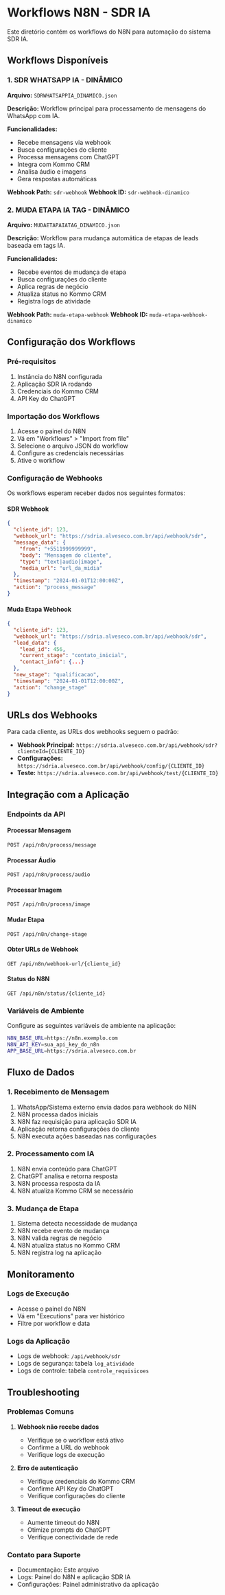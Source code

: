 # Workflows N8N - SDR IA

Este diretório contém os workflows do N8N para automação do sistema SDR IA.

## Workflows Disponíveis

### 1. SDR WHATSAPP IA - DINÂMICO
**Arquivo:** `SDRWHATSAPPIA_DINAMICO.json`

**Descrição:** Workflow principal para processamento de mensagens do WhatsApp com IA.

**Funcionalidades:**
- Recebe mensagens via webhook
- Busca configurações do cliente
- Processa mensagens com ChatGPT
- Integra com Kommo CRM
- Analisa áudio e imagens
- Gera respostas automáticas

**Webhook Path:** `sdr-webhook`
**Webhook ID:** `sdr-webhook-dinamico`

### 2. MUDA ETAPA IA TAG - DINÂMICO
**Arquivo:** `MUDAETAPAIATAG_DINAMICO.json`

**Descrição:** Workflow para mudança automática de etapas de leads baseada em tags IA.

**Funcionalidades:**
- Recebe eventos de mudança de etapa
- Busca configurações do cliente
- Aplica regras de negócio
- Atualiza status no Kommo CRM
- Registra logs de atividade

**Webhook Path:** `muda-etapa-webhook`
**Webhook ID:** `muda-etapa-webhook-dinamico`

## Configuração dos Workflows

### Pré-requisitos
1. Instância do N8N configurada
2. Aplicação SDR IA rodando
3. Credenciais do Kommo CRM
4. API Key do ChatGPT

### Importação dos Workflows

1. Acesse o painel do N8N
2. Vá em "Workflows" > "Import from file"
3. Selecione o arquivo JSON do workflow
4. Configure as credenciais necessárias
5. Ative o workflow

### Configuração de Webhooks

Os workflows esperam receber dados nos seguintes formatos:

#### SDR Webhook
```json
{
  "cliente_id": 123,
  "webhook_url": "https://sdria.alveseco.com.br/api/webhook/sdr",
  "message_data": {
    "from": "+5511999999999",
    "body": "Mensagem do cliente",
    "type": "text|audio|image",
    "media_url": "url_da_midia"
  },
  "timestamp": "2024-01-01T12:00:00Z",
  "action": "process_message"
}
```

#### Muda Etapa Webhook
```json
{
  "cliente_id": 123,
  "webhook_url": "https://sdria.alveseco.com.br/api/webhook/sdr",
  "lead_data": {
    "lead_id": 456,
    "current_stage": "contato_inicial",
    "contact_info": {...}
  },
  "new_stage": "qualificacao",
  "timestamp": "2024-01-01T12:00:00Z",
  "action": "change_stage"
}
```

## URLs dos Webhooks

Para cada cliente, as URLs dos webhooks seguem o padrão:

- **Webhook Principal:** `https://sdria.alveseco.com.br/api/webhook/sdr?clienteId={CLIENTE_ID}`
- **Configurações:** `https://sdria.alveseco.com.br/api/webhook/config/{CLIENTE_ID}`
- **Teste:** `https://sdria.alveseco.com.br/api/webhook/test/{CLIENTE_ID}`

## Integração com a Aplicação

### Endpoints da API

#### Processar Mensagem
```
POST /api/n8n/process/message
```

#### Processar Áudio
```
POST /api/n8n/process/audio
```

#### Processar Imagem
```
POST /api/n8n/process/image
```

#### Mudar Etapa
```
POST /api/n8n/change-stage
```

#### Obter URLs de Webhook
```
GET /api/n8n/webhook-url/{cliente_id}
```

#### Status do N8N
```
GET /api/n8n/status/{cliente_id}
```

### Variáveis de Ambiente

Configure as seguintes variáveis de ambiente na aplicação:

```bash
N8N_BASE_URL=https://n8n.exemplo.com
N8N_API_KEY=sua_api_key_do_n8n
APP_BASE_URL=https://sdria.alveseco.com.br
```

## Fluxo de Dados

### 1. Recebimento de Mensagem
1. WhatsApp/Sistema externo envia dados para webhook do N8N
2. N8N processa dados iniciais
3. N8N faz requisição para aplicação SDR IA
4. Aplicação retorna configurações do cliente
5. N8N executa ações baseadas nas configurações

### 2. Processamento com IA
1. N8N envia conteúdo para ChatGPT
2. ChatGPT analisa e retorna resposta
3. N8N processa resposta da IA
4. N8N atualiza Kommo CRM se necessário

### 3. Mudança de Etapa
1. Sistema detecta necessidade de mudança
2. N8N recebe evento de mudança
3. N8N valida regras de negócio
4. N8N atualiza status no Kommo CRM
5. N8N registra log na aplicação

## Monitoramento

### Logs de Execução
- Acesse o painel do N8N
- Vá em "Executions" para ver histórico
- Filtre por workflow e data

### Logs da Aplicação
- Logs de webhook: `/api/webhook/sdr`
- Logs de segurança: tabela `log_atividade`
- Logs de controle: tabela `controle_requisicoes`

## Troubleshooting

### Problemas Comuns

1. **Webhook não recebe dados**
   - Verifique se o workflow está ativo
   - Confirme a URL do webhook
   - Verifique logs de execução

2. **Erro de autenticação**
   - Verifique credenciais do Kommo CRM
   - Confirme API Key do ChatGPT
   - Verifique configurações do cliente

3. **Timeout de execução**
   - Aumente timeout do N8N
   - Otimize prompts do ChatGPT
   - Verifique conectividade de rede

### Contato para Suporte
- Documentação: Este arquivo
- Logs: Painel do N8N e aplicação SDR IA
- Configurações: Painel administrativo da aplicação

